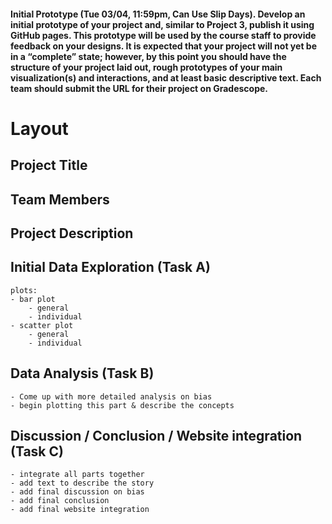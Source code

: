 #### Initial Prototype (Tue 03/04, 11:59pm, Can Use Slip Days). Develop an initial prototype of your project and, similar to Project 3, publish it using GitHub pages. This prototype will be used by the course staff to provide feedback on your designs. It is expected that your project will not yet be in a “complete” state; however, by this point you should have the structure of your project laid out, rough prototypes of your main visualization(s) and interactions, and at least basic descriptive text. Each team should submit the URL for their project on Gradescope.


# Layout

## Project Title
## Team Members
## Project Description
## Initial Data Exploration (Task A)
    plots:
    - bar plot
        - general
        - individual
    - scatter plot
        - general
        - individual
## Data Analysis (Task B)
    - Come up with more detailed analysis on bias
    - begin plotting this part & describe the concepts

## Discussion / Conclusion / Website integration (Task C)
    - integrate all parts together
    - add text to describe the story
    - add final discussion on bias
    - add final conclusion
    - add final website integration

